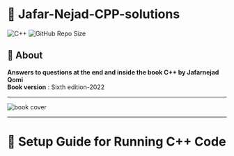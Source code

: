 # 🚀 Jafar-Nejad-CPP-solutions  

![C++](https://img.shields.io/badge/C++-00599C?style=flat&logo=c%2B%2B&logoColor=white)
![GitHub Repo Size](https://img.shields.io/github/repo-size/pedram-farrokhi/Jafar-Nejad-CPP-solutions)


<h2 style="border-bottom: none !important;">📖 About</h2> 

**Answers to questions at the end and inside the book C++ by Jafarnejad Qomi**     
**Book version** : Sixth edition-2022  
***
![book cover](https://github.com/user-attachments/assets/49310247-fc44-4daa-947e-67f21ec19150)
***
# 🧰 Setup Guide for Running C++ Code




